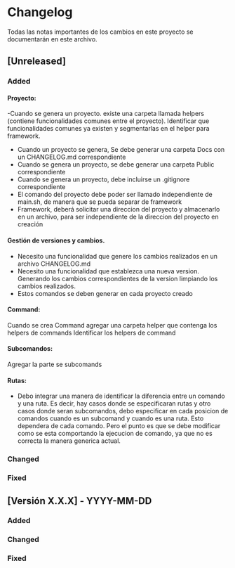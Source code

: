 # Changelog

Todas las notas importantes de los cambios en este proyecto se documentarán en este archivo.

## [Unreleased]
### Added
#### Proyecto:
-Cuando se genera un proyecto. existe una carpeta llamada helpers (contiene funcionalidades comunes entre el proyecto).
Identificar que funcionalidades comunes ya existen y segmentarlas en el helper para framework.
- Cuando un proyecto se genera, Se debe generar una carpeta Docs con un CHANGELOG.md correspondiente
- Cuando se genera un proyecto, se debe generar una carpeta Public correspondiente
- Cuando se genera un proyecto, debe incluirse un .gitignore correspondiente
- El comando del proyecto debe poder ser llamado independiente de main.sh, de manera que se pueda separar de framework
- Framework, deberá solicitar una direccion del proyecto y almacenarlo en un archivo, para ser independiente de la direccion del proyecto en creación

#### Gestión de versiones y cambios.
- Necesito una funcionalidad que genere los cambios realizados en un archivo CHANGELOG.md
- Necesito una funcionalidad que establezca una nueva version. Generando los cambios correspondientes de la version
limpiando los cambios realizados.
- Estos comandos se deben generar en cada proyecto creado

#### Command:
Cuando se crea Command agregar una carpeta helper que contenga los helpers de commands
Identificar los helpers de command

####  Subcomandos:
Agregar la parte se subcomands

####  Rutas:
- Debo integrar una manera de identificar la diferencia entre un comando y una ruta. Es decir, hay casos donde se especificaran rutas
y otro casos donde seran subcomandos, debo especificar en cada posicion de comandos cuando es un subcomand y cuando es una ruta.
Esto dependera de cada comando. Pero el punto es que se debe modificar como se esta comportando la ejecucion de comando, ya que no es correcta la manera generica actual.

### Changed

### Fixed


## [Versión X.X.X] - YYYY-MM-DD
### Added

### Changed

### Fixed





